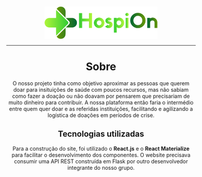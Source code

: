 <p align="center">
  <a href="" rel="noopener">
 <img width=300px src="./src/assets/headerLogo.png" alt="Project logo"></a>
</p>

<div align="center">

---

# Sobre

O nosso projeto tinha como objetivo aproximar as pessoas que querem doar para insituições de saúde com poucos recursos, mas não sabiam como fazer a doação ou não doavam por pensarem que precisariam de muito dinheiro para contribuir. A nossa plataforma então faria o intermédio entre quem quer doar e as referidas instituições, facilitando e agilizando a logística de doações em períodos de crise.

## Tecnologias utilizadas

Para a construção do site, foi utilizado o <strong>React.js</strong> e o <strong>React Materialize</strong> para facilitar o desenvolvimento dos componentes. O website precisava consumir uma API REST construída em Flask por outro desenvolvedor integrante do nosso grupo.